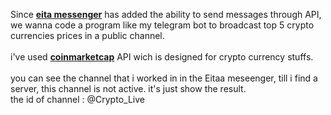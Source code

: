 Since <a href="https://eitaa.com/"><b>eita messenger</b></a> has added the ability to send messages through API, we wanna code a program like my telegram bot to broadcast top 5 crypto currencies prices in a public channel. <br><br> i've used <a href="https://pro.coinmarketcap.com"><b>coinmarketcap</b></a> API wich is designed for crypto currency stuffs.<br><br>you can see the channel that i worked in in the Eitaa meseenger, till i find a server, this channel is not active. it's just show the result. <br>the id of channel : @Crypto_Live

